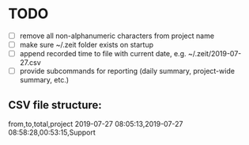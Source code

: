 # TODO

- [ ] remove all non-alphanumeric characters from project name
- [ ] make sure ~/.zeit folder exists on startup
- [ ] append recorded time to file with current date, e.g. ~/.zeit/2019-07-27.csv
- [ ] provide subcommands for reporting (daily summary, project-wide summary, etc.)

## CSV file structure:

from,to,total,project
2019-07-27 08:05:13,2019-07-27 08:58:28,00:53:15,Support
